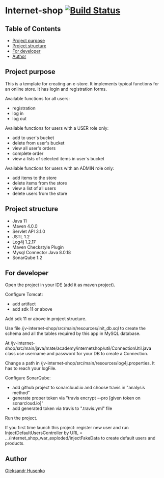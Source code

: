 # Internet-shop [![Build Status](https://travis-ci.com/vztot/internet-shop.svg?branch=master)](https://travis-ci.com/vztot/internet-shop)

## Table of Contents

* [Project purpose](#project-purpose)
* [Project structure](#project-structure)
* [For developer](#for-developer)
* [Author](#author)

## Project purpose

This is a template for creating an e-store. It implements typical functions for an online store. It has login and registration forms.

Available functions for all users:
* registration
* log in
* log out

Available functions for users with a USER role only:
* add to user's bucket
* delete from user's bucket
* view all user's orders
* complete order
* view a lists of selected items in user`s bucket

Available functions for users with an ADMIN role only:
* add items to the store
* delete items from the store
* view a list of all users
* delete users from the store

## Project structure

* Java 11
* Maven 4.0.0
* Servlet API 3.1.0
* JSTL 1.2
* Log4j 1.2.17
* Maven Checkstyle Plugin
* Mysql Connector Java 8.0.18
* SonarQube 1.2

## For developer

Open the project in your IDE (add it as maven project).

Configure Tomcat:
* add artifact
* add sdk 11 or above

Add sdk 11 or above in project structure.

Use file /jv-internet-shop/src/main/resources/init_db.sql to create the schema and all the tables required by this app in MySQL database.

At /jv-internet-shop/src/main/java/mate/academy/internetshop/util/ConnectionUtil.java class use username and password for your DB to create a Connection.

Change a path in /jv-internet-shop/src/main/resources/log4j.properties. It has to reach your logFile.

Configure SonarQube:
* add github project to sonarcloud.io and choose travis in "analysis method"
* generate proper token via "travis encrypt --pro [given token on sonarcloud.io]"
* add generated token via travis to ".travis.yml" file

Run the project.

If you first time launch this project: register new user and run InjectDefaultUsersController by URL = .../internet_shop_war_exploded/injectFakeData to create default users and products.

## Author

[Oleksandr Husenko](https://github.com/vztot)